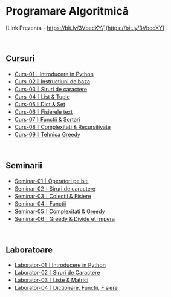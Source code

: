 # Programare Algoritmică

[Link Prezenta - https://bit.ly/3VbecXY/](https://bit.ly/3VbecXY)

<br>

## Cursuri

 - [Curs-01｜Introducere in Python](Curs/Curs-01.pdf)
 - [Curs-02｜Instructiuni de baza](Curs/Curs-02.pdf)
 - [Curs-03｜Siruri de caractere](Curs/Curs-03.pdf)
 - [Curs-04｜List & Tuple](Curs/Curs-04.pdf)
 - [Curs-05｜Dict & Set](Curs/Curs-05.pdf)
 - [Curs-06｜Fisierele text](Curs/Curs-06.pdf)
 - [Curs-07｜Functii & Sortari](Curs/Curs-07.pdf)
 - [Curs-08｜Complexitati & Recursitivate](Curs/Curs-08.pdf)
 - [Curs-09｜Tehnica Greedy](Curs/Curs-09.pdf)

<br>

## Seminarii

- [Seminar-01｜Operatori pe biti](Seminar/Seminar-01.pdf)
- [Seminar-02｜Siruri de caractere](Seminar/Seminar-02.pdf)
- [Seminar-03｜Colectii & Fisiere](Seminar/Seminar-03.pdf)
- [Seminar-04｜Functii](Seminar/Seminar-04.pdf)
- [Seminar-05｜Complexitati & Greedy](Seminar/Seminar-05.pdf)
- [Seminar-06｜Greedy & Divide et Impera](Seminar/Seminar-06.pdf)

<br>

## Laboratoare

- [Laborator-01｜Introducere in Python](Lab)
- [Laborator-02｜Siruri de Caractere](Lab/Cerinte/Laborator_02.pdf)
- [Laborator-03｜Liste & Matrici](Lab/Cerinte/Laborator_03.pdf)
- [Laborator-04｜Dictionare, Functii, Fisiere](Lab/Cerinte/Laborator_04.pdf)